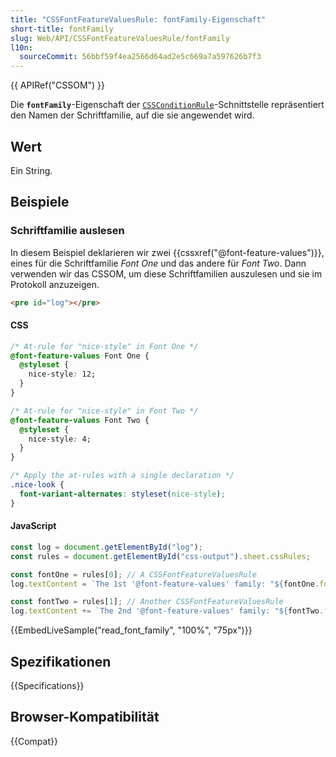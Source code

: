 ```yaml
---
title: "CSSFontFeatureValuesRule: fontFamily-Eigenschaft"
short-title: fontFamily
slug: Web/API/CSSFontFeatureValuesRule/fontFamily
l10n:
  sourceCommit: 56bbf59f4ea2566d64ad2e5c669a7a597626b7f3
---
```


{{ APIRef("CSSOM") }}

Die **`fontFamily`**-Eigenschaft der [`CSSConditionRule`](/de/docs/Web/API/CSSConditionRule)-Schnittstelle repräsentiert den Namen der Schriftfamilie, auf die sie angewendet wird.

## Wert

Ein String.

## Beispiele

### Schriftfamilie auslesen

In diesem Beispiel deklarieren wir zwei {{cssxref("@font-feature-values")}}, eines für die Schriftfamilie _Font One_ und das andere für _Font Two_. Dann verwenden wir das CSSOM, um diese Schriftfamilien auszulesen und sie im Protokoll anzuzeigen.

```html
<pre id="log"></pre>
```

#### CSS

```css
/* At-rule for "nice-style" in Font One */
@font-feature-values Font One {
  @styleset {
    nice-style: 12;
  }
}

/* At-rule for "nice-style" in Font Two */
@font-feature-values Font Two {
  @styleset {
    nice-style: 4;
  }
}

/* Apply the at-rules with a single declaration */
.nice-look {
  font-variant-alternates: styleset(nice-style);
}
```

#### JavaScript

```js
const log = document.getElementById("log");
const rules = document.getElementById("css-output").sheet.cssRules;

const fontOne = rules[0]; // A CSSFontFeatureValuesRule
log.textContent = `The 1st '@font-feature-values' family: "${fontOne.fontFamily}".\n`;

const fontTwo = rules[1]; // Another CSSFontFeatureValuesRule
log.textContent += `The 2nd '@font-feature-values' family: "${fontTwo.fontFamily}".`;
```

{{EmbedLiveSample("read_font_family", "100%", "75px")}}

## Spezifikationen

{{Specifications}}

## Browser-Kompatibilität

{{Compat}}
